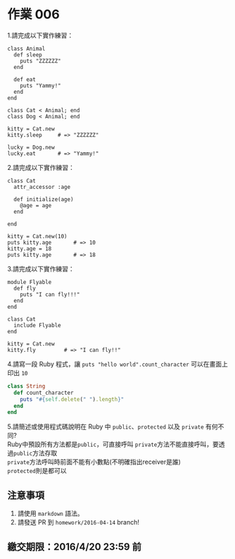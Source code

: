 # 作業 006

1.請完成以下實作練習：

```
class Animal
  def sleep
  	puts "ZZZZZZ"
  end
  
  def eat
    puts "Yammy!"
  end
end

class Cat < Animal; end
class Dog < Animal; end

kitty = Cat.new
kitty.sleep     # => "ZZZZZZ"

lucky = Dog.new
lucky.eat       # => "Yammy!"
```

2.請完成以下實作練習：

```
class Cat
  attr_accessor :age

  def initialize(age)
    @age = age
  end

end

kitty = Cat.new(10)
puts kitty.age       # => 10
kitty.age = 18
puts kitty.age       # => 18
```

3.請完成以下實作練習：

```
module Flyable
  def fly
    puts "I can fly!!!"
  end
end

class Cat
  include Flyable
end

kitty = Cat.new
kitty.fly         # => "I can fly!!"
```

4.請寫一段 Ruby 程式，讓 `puts "hello world".count_character` 可以在畫面上印出 `10`
```ruby
class String
  def count_character
    puts "#{self.delete(" ").length}"
  end
end
```

5.請簡述或使用程式碼說明在 Ruby 中 `public`、`protected` 以及 `private` 有何不同?  
Ruby中預設所有方法都是`public`，可直接呼叫
`private`方法不能直接呼叫，要透過`public`方法存取  
`private`方法呼叫時前面不能有小數點(不明確指出receiver是誰)  
`protected`則是都可以
## 注意事項

1. 請使用 `markdown` 語法。
2. 請發送 PR 到 `homework/2016-04-14` branch!

## 繳交期限：2016/4/20 23:59 前
